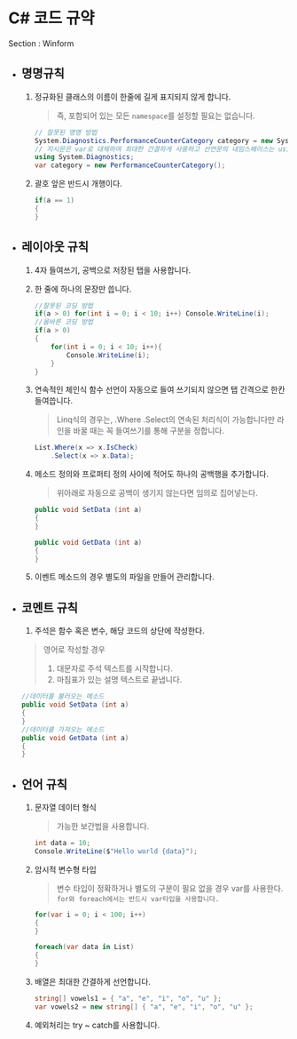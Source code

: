 # C# 코드 규약
Section : Winform

- ## 명명규칙  
    1. 정규화된 클래스의 이름이 한줄에 길게 표지되지 않게 합니다.  
        > 즉, 포함되어 있는 모든 `namespace`를 설정할 필요는 없습니다.
        ```csharp
        // 잘못된 명명 방법
        System.Diagnostics.PerformanceCounterCategory category = new System.Diagnostics.PerformanceCounterCategory(); 
        // 지시문은 var로 대체하여 최대한 간결하게 사용하고 선언문의 네임스페이스는 using을 사용하여 한줄의 코딩 표기를 최대한 줄인다.
        using System.Diagnostics;
        var category = new PerformanceCounterCategory();
        ```
    2. 괄호 앞은 반드시 개행이다.
        ```csharp
        if(a == 1)
        {
        }
        ```

- ## 레이아웃 규칙
    1. 4자 들여쓰기, 공백으로 저장된 탭을 사용합니다.  

    2. 한 줄에 하나의 문장만 씁니다.
        ```csharp
        //잘못된 코딩 방법
        if(a > 0) for(int i = 0; i < 10; i++) Console.WriteLine(i);
        //올바른 코딩 방법
        if(a > 0)
        {
            for(int i = 0; i < 10; i++){
                Console.WriteLine(i);
            }
        }
        ```
    3. 연속적인 체인식 함수 선언이 자동으로 들여 쓰기되지 않으면 탭 간격으로 한칸 들여씁니다.
        > Linq식의 경우는, .Where .Select의 연속된 처리식이 가능합니다만 라인을 바꿀 때는 꼭 들여쓰기를 통해 구분을 정합니다.
        ```csharp
        List.Where(x => x.IsCheck)
            .Select(x => x.Data);
        ```
    4. 메소드 정의와 프로퍼티 정의 사이에 적어도 하나의 공백행을 추가합니다.
        > 위아래로 자동으로 공백이 생기지 않는다면 임의로 집어넣는다.
        ```csharp
        public void SetData (int a)
        {
        }

        public void GetData (int a)
        {
        }
        ```
    5. 이벤트 메소드의 경우 별도의 파일을 만들어 관리합니다.
- ## 코멘트 규칙
    1. 주석은 함수 혹은 변수, 해당 코드의 상단에 작성한다.
    > 영어로 작성할 경우  
    > 1. 대문자로 주석 텍스트를 시작합니다.
    > 2. 마침표가 있는 설명 텍스트로 끝냅니다.
    ```csharp
    //데이터를 불러오는 메소드
    public void SetData (int a)
    {
    }
    //데이터를 가져오는 메소드
    public void GetData (int a)
    {
    }
    ```
- ## 언어 규칙
    1. 문자열 데이터 형식
        > 가능한 보간법을 사용합니다.
        ```csharp
        int data = 10;
        Console.WriteLine($"Hello world {data}");
        ```
    2. 암시적 변수형 타입
        > 변수 타입이 정확하거나 별도의 구분이 필요 없을 경우 var를 사용한다.  
        > `for와 foreach에서는 반드시 var타입을 사용합니다.`
        ```csharp
        for(var i = 0; i < 100; i++)
        {
        }

        foreach(var data in List)
        {
        }
        ```
    3. 배열은 최대한 간결하게 선언합니다.
        ```csharp
        string[] vowels1 = { "a", "e", "i", "o", "u" };
        var vowels2 = new string[] { "a", "e", "i", "o", "u" };
        ```
    4. 예외처리는 try ~ catch를 사용합니다.

